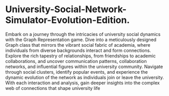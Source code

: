 # University-Social-Network-Simulator-Evolution-Edition.
Embark on a journey through the intricacies of university social dynamics with the Graph Representation game. Dive into a meticulously designed Graph class that mirrors the vibrant social fabric of academia, where individuals from diverse backgrounds interact and form connections. Explore the rich tapestry of relationships, from friendships to academic collaborations, and uncover communication patterns, collaboration networks, and influential figures within the university community. Navigate through social clusters, identify popular events, and experience the dynamic evolution of the network as individuals join or leave the university. With each interaction and analysis, gain deeper insights into the complex web of connections that shape university life
